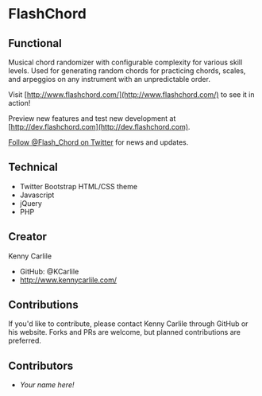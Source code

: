 # FlashChord

## Functional
Musical chord randomizer with configurable complexity for various skill levels. Used for generating random chords for practicing chords, scales, and arpeggios on any instrument with an unpredictable order.

Visit [http://www.flashchord.com/](http://www.flashchord.com/) to see it in action!

Preview new features and test new development at [http://dev.flashchord.com](http://dev.flashchord.com).

[Follow @Flash_Chord on Twitter](https://twitter.com/flash_chord) for news and updates.

## Technical
- Twitter Bootstrap HTML/CSS theme
- Javascript
- jQuery
- PHP

## Creator
Kenny Carlile
- GitHub: @KCarlile
- http://www.kennycarlile.com/

## Contributions
If you'd like to contribute, please contact Kenny Carlile through GitHub or his website. Forks and PRs are welcome, but planned contributions are preferred.

## Contributors
- _Your name here!_
